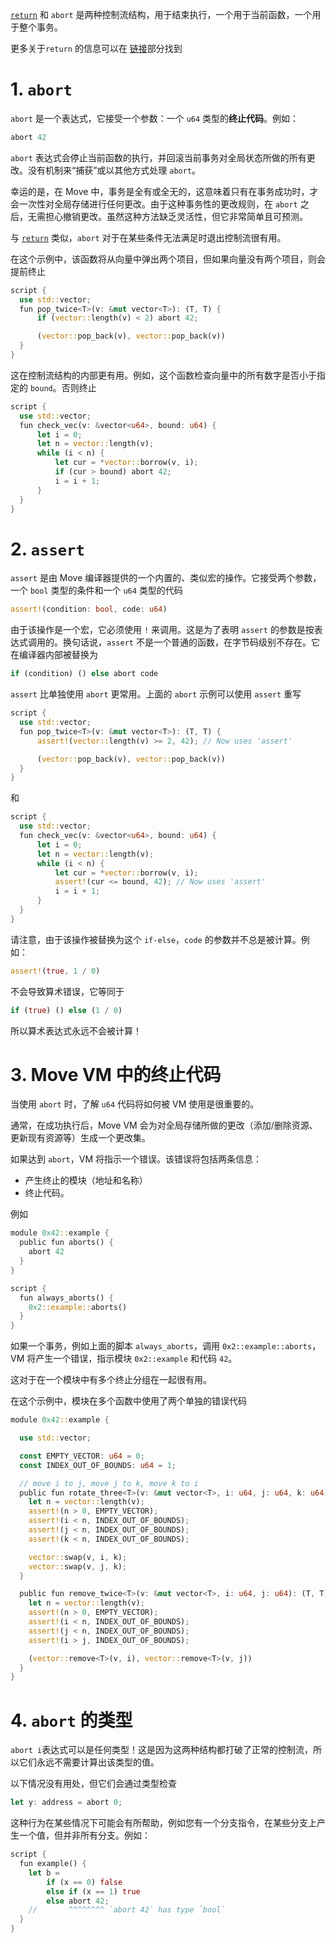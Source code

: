 [`return`](https://aptos.dev/en/build/smart-contracts/book/functions) 和 `abort` 是两种控制流结构，用于结束执行，一个用于当前函数，一个用于整个事务。

更多关于`return` 的信息可以在 [链接](https://aptos.dev/en/build/smart-contracts/book/functions)部分找到

# 1. `abort`

`abort` 是一个表达式，它接受一个参数：一个 `u64` 类型的**终止代码**。例如：

```rust
abort 42
```

`abort` 表达式会停止当前函数的执行，并回滚当前事务对全局状态所做的所有更改。没有机制来“捕获”或以其他方式处理 `abort`。

幸运的是，在 Move 中，事务是全有或全无的，这意味着只有在事务成功时，才会一次性对全局存储进行任何更改。由于这种事务性的更改规则，在 `abort` 之后，无需担心撤销更改。虽然这种方法缺乏灵活性，但它非常简单且可预测。

与 [`return`](https://aptos.dev/en/build/smart-contracts/book/functions) 类似，`abort` 对于在某些条件无法满足时退出控制流很有用。

在这个示例中，该函数将从向量中弹出两个项目，但如果向量没有两个项目，则会提前终止

```rust
script {
  use std::vector;
  fun pop_twice<T>(v: &mut vector<T>): (T, T) {
      if (vector::length(v) < 2) abort 42;

      (vector::pop_back(v), vector::pop_back(v))
  }
}
```

这在控制流结构的内部更有用。例如，这个函数检查向量中的所有数字是否小于指定的 `bound`。否则终止

```rust
script {
  use std::vector;
  fun check_vec(v: &vector<u64>, bound: u64) {
      let i = 0;
      let n = vector::length(v);
      while (i < n) {
          let cur = *vector::borrow(v, i);
          if (cur > bound) abort 42;
          i = i + 1;
      }
  }
}
```

# 2. `assert`

`assert` 是由 Move 编译器提供的一个内置的、类似宏的操作。它接受两个参数，一个 `bool` 类型的条件和一个 `u64` 类型的代码

```rust
assert!(condition: bool, code: u64)
```

由于该操作是一个宏，它必须使用 `!` 来调用。这是为了表明 `assert` 的参数是按表达式调用的。换句话说，`assert` 不是一个普通的函数，在字节码级别不存在。它在编译器内部被替换为

```rust
if (condition) () else abort code
```

`assert` 比单独使用 `abort` 更常用。上面的 `abort` 示例可以使用 `assert` 重写

```rust
script {
  use std::vector;
  fun pop_twice<T>(v: &mut vector<T>): (T, T) {
      assert!(vector::length(v) >= 2, 42); // Now uses 'assert'

      (vector::pop_back(v), vector::pop_back(v))
  }
}
```

和

```rust
script {
  use std::vector;
  fun check_vec(v: &vector<u64>, bound: u64) {
      let i = 0;
      let n = vector::length(v);
      while (i < n) {
          let cur = *vector::borrow(v, i);
          assert!(cur <= bound, 42); // Now uses 'assert'
          i = i + 1;
      }
  }
}
```

请注意，由于该操作被替换为这个 `if-else`，`code` 的参数并不总是被计算。例如：

```rust
assert!(true, 1 / 0)
```

不会导致算术错误，它等同于

```rust
if (true) () else (1 / 0)
```

所以算术表达式永远不会被计算！

# 3. Move VM 中的终止代码

当使用 `abort` 时，了解 `u64` 代码将如何被 VM 使用是很重要的。

通常，在成功执行后，Move VM 会为对全局存储所做的更改（添加/删除资源、更新现有资源等）生成一个更改集。

如果达到 `abort`，VM 将指示一个错误。该错误将包括两条信息：

- 产生终止的模块（地址和名称）
- 终止代码。

例如

```rust
module 0x42::example {
  public fun aborts() {
    abort 42
  }
}

script {
  fun always_aborts() {
    0x2::example::aborts()
  }
}
```

如果一个事务，例如上面的脚本 `always_aborts`，调用 `0x2::example::aborts`，VM 将产生一个错误，指示模块 `0x2::example` 和代码 `42`。

这对于在一个模块中有多个终止分组在一起很有用。

在这个示例中，模块在多个函数中使用了两个单独的错误代码

```rust
module 0x42::example {

  use std::vector;

  const EMPTY_VECTOR: u64 = 0;
  const INDEX_OUT_OF_BOUNDS: u64 = 1;

  // move i to j, move j to k, move k to i
  public fun rotate_three<T>(v: &mut vector<T>, i: u64, j: u64, k: u64) {
    let n = vector::length(v);
    assert!(n > 0, EMPTY_VECTOR);
    assert!(i < n, INDEX_OUT_OF_BOUNDS);
    assert!(j < n, INDEX_OUT_OF_BOUNDS);
    assert!(k < n, INDEX_OUT_OF_BOUNDS);

    vector::swap(v, i, k);
    vector::swap(v, j, k);
  }

  public fun remove_twice<T>(v: &mut vector<T>, i: u64, j: u64): (T, T) {
    let n = vector::length(v);
    assert!(n > 0, EMPTY_VECTOR);
    assert!(i < n, INDEX_OUT_OF_BOUNDS);
    assert!(j < n, INDEX_OUT_OF_BOUNDS);
    assert!(i > j, INDEX_OUT_OF_BOUNDS);

    (vector::remove<T>(v, i), vector::remove<T>(v, j))
  }
}
```

# 4. `abort` 的类型

`abort i`表达式可以是任何类型！这是因为这两种结构都打破了正常的控制流，所以它们永远不需要计算出该类型的值。

以下情况没有用处，但它们会通过类型检查

```rust
let y: address = abort 0;
```

这种行为在某些情况下可能会有所帮助，例如您有一个分支指令，在某些分支上产生一个值，但并非所有分支。例如：

```rust
script {
  fun example() {
    let b =
        if (x == 0) false
        else if (x == 1) true
        else abort 42;
    //       ^^^^^^^^ `abort 42` has type `bool`
  }
}
```
